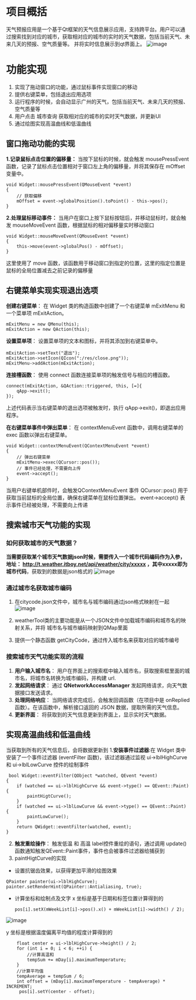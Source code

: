 # 项目概括
天气预报应用是一个基于Qt框架的天气信息展示应用，支持跨平台。用户可以通过搜索找到对应的城市，获取相对应的城市的实时的天气数据，包括当前天气、未来几天的预报、空气质量等。
并将实时信息展示到qt界面上。
![image](https://github.com/sjp1237/weather-/assets/78719366/9e91d94a-4362-4fb0-b6aa-e952dceb5403)

# 功能实现
1. 实现了拖动窗口的功能，通过鼠标事件实现窗口的移动
2. 提供右键菜单，包括退出应用选项
3. 运行程序的时候，会自动显示广州的天气，包括当前天气、未来几天的预报、空气质量等
4. 用户点击 城市查询 获取相对应的城市的实时天气数据，并更新UI
5. 通过绘图实现高温曲线和低温曲线


## 窗口拖动功能的实现
**1.记录鼠标点击位置的偏移量：**
当按下鼠标的时候，就会触发 mousePressEvent 函数，记录了鼠标点击位置相对于窗口左上角的偏移量，并将其保存在 mOffset 变量中。

```
void Widget::mousePressEvent(QMouseEvent *event)
{
    // 获取偏移
    mOffset = event->globalPosition().toPoint() - this->pos();
}
``` 
**2.处理鼠标移动事件：**
当用户在窗口上按下鼠标按钮后，并移动鼠标时，就会触发 mouseMoveEvent 函数，根据鼠标的相对偏移量实时移动窗口
``` 
void Widget::mouseMoveEvent(QMouseEvent *event)
{
    this->move(event->globalPos() - mOffset);
}
```
这里使用了 move 函数，该函数用于移动窗口到指定的位置，这里的指定位置是鼠标的全局位置减去之前记录的偏移量


## 右键菜单实现实现退出选项
**创建右键菜单**： 在 Widget 类的构造函数中创建了一个右键菜单 mExitMenu 和一个菜单项 mExitAction。

``` 
mExitMenu = new QMenu(this);
mExitAction = new QAction(this);
``` 
**设置菜单项**： 设置菜单项的文本和图标，并将其添加到右键菜单中。
``` 
mExitAction->setText("退出");
mExitAction->setIcon(QIcon(":/res/close.png"));
mExitMenu->addAction(mExitAction);
``` 
**连接槽函数**： 使用 connect 函数连接菜单项的触发信号与相应的槽函数。

``` 
connect(mExitAction, &QAction::triggered, this, [=]{
    qApp->exit();
});
``` 
上述代码表示当右键菜单的退出选项被触发时，执行 qApp->exit()，即退出应用程序。

**在右键菜单事件中弹出菜单**： 在 contextMenuEvent 函数中，调用右键菜单的 exec 函数以弹出右键菜单。

``` 
void Widget::contextMenuEvent(QContextMenuEvent *event)
{
    // 弹出右键菜单
    mExitMenu->exec(QCursor::pos());
    // 事件已经处理，不需要向上传
    event->accept();
}
```
当用户右键单机部件时，会触发QContextMenuEvent 事件
 QCursor::pos() 用于获取当前鼠标的全局位置，确保右键菜单在鼠标位置弹出。 event->accept() 表示事件已经被处理，不需要向上传递


## 搜索城市天气功能的实现
### 如何获取城市的天气数据？
**当需要获取某个城市天气数据json时候，需要传入一个城市代码编码作为入参，地址： http://t.weather.itboy.net/api/weather/city/xxxxx ，其中xxxxx即为城市代码**，获取到的数据是json格式的
![image](https://github.com/sjp1237/weather-/assets/78719366/eaf8e77e-ba69-4854-b83b-09b4ac541a88) 

### 通过城市名获取城市编码
1. 在citycode.json文件中，城市名与城市编码通过json格式映射在一起
![image](https://github.com/sjp1237/weather-/assets/78719366/01a52a5e-1895-46d2-a65a-203398e3a9ea)

2. weatherTool类的主要功能是从一个JSON文件中加载城市编码和城市名的映射关系，并将 城市名与城市编码映射到QMap里面
3. 提供一个静态函数 getCityCode，通过传入城市名来获取对应的城市编号


### 搜索城市天气功能实现的流程
1. **用户输入城市名**： 用户在界面上的搜索框中输入城市名，获取搜索框里面的城市名，将城市名转换为城市编码，并构建 url.
2. **发起网络请求**： 通过 **QNetworkAccessManager** 发起网络请求，向天气数据接口发送请求。
3. **处理网络响应**： 当网络请求完成后，会触发回调函数（在项目中是 onReplied 函数）。在该函数中，解析接口返回的 JSON 数据，提取所需的天气信息。
4. **更新界面**： 将获取到的天气信息更新到界面上，显示实时天气数据。


 ## 实现高温曲线和低温曲线
 当获取到所有的天气信息后，会将数据更新到
 1.**安装事件过滤器**:在 Widget 类中安装了一个事件过滤器 (eventFilter 函数)，该过滤器通过监视 ui->lblHighCurve 和 ui->lblLowCurve 控件的绘制事件
``` 
 bool Widget::eventFilter(QObject *watched, QEvent *event)
{
    if (watched == ui->lblHighCurve && event->type() == QEvent::Paint) {
        paintHigtCurve();
    }
    if (watched == ui->lblLowCurve && event->type() == QEvent::Paint) {
        paintLowCurve();
    }
    return QWidget::eventFilter(watched, event);
}
``` 

2. **触发重绘操作**： 触发低温 和 高温 label控件重绘的语句，通过调用 update() 函数通知触发QEvent::Paint事件，事件也会被事件过滤器给捕获到
3. paintHigtCurve的实现
* 设置抗锯齿效果，以获得更加平滑的绘图效果
```
QPainter painter(ui->lblHighCurve);
painter.setRenderHint(QPainter::Antialiasing, true);
```
* 计算坐标和绘制点及文字
   x 坐标是基于日期和标签位置计算得到的
  ``` 
  pos[i].setX(mWeekList[i]->pos().x() + mWeekList[i]->width() / 2);
  ``` 
![image](https://github.com/sjp1237/weather-/assets/78719366/d23d5aa5-3444-483a-9c55-994fd8cf3980)

  y 坐标是根据温度偏离平均值的程度计算得到的
```
    float center = ui->lblHighCurve->height() / 2;
    for (int i = 0; i < 6; ++i) {
        //计算高温和
        tempSum += mDay[i].maximumTemperature;
    }
    //计算平均值
    tempAverage = tempSum / 6;
    int offset = (mDay[i].maximumTemperature - tempAverage) * INCREMENT;
     pos[i].setY(center - offset);
```   
